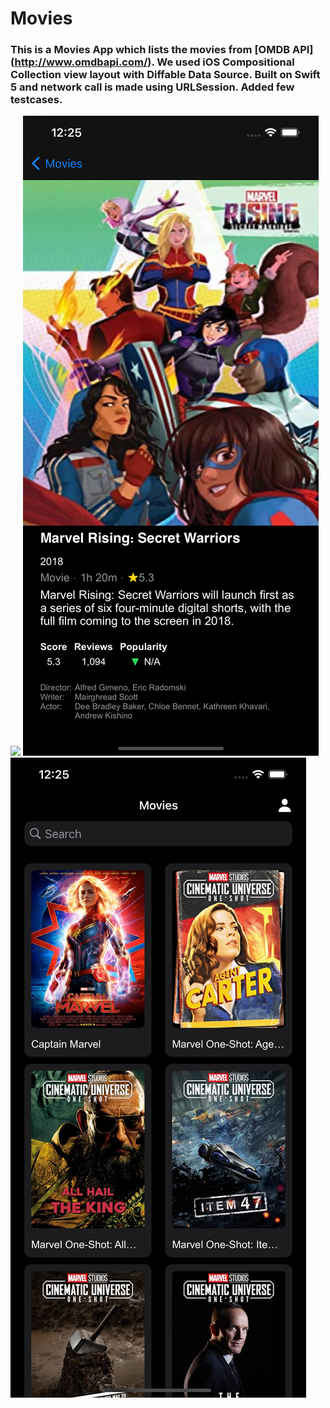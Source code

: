 # Movies
### This is a Movies App which lists the movies from [OMDB API] (http://www.omdbapi.com/). We used iOS Compositional Collection view layout with Diffable Data Source. Built on Swift 5 and network call is made using URLSession. Added few testcases. 

![](https://github.com/rajusmail444/Movies/blob/65ecf1ffc2d546c14db835c31d843ac8547c689b/Screenshots/Movies.gif)
![](Screenshots/Details.png)
![](https://github.com/rajusmail444/Movies/blob/65ecf1ffc2d546c14db835c31d843ac8547c689b/Screenshots/Movies.png)
